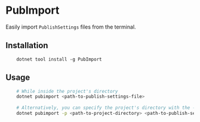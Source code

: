 # PubImport
Easily import `PublishSettings` files from the terminal.


## Installation
```pwsh
    dotnet tool install -g PubImport
```

## Usage
```bash
    # While inside the project's directory
    dotnet pubimport <path-to-publish-settings-file>
    
    # Alternatively, you can specify the project's directory with the -p flag
    dotnet pubimport -p <path-to-project-directory> <path-to-publish-settings-file>
```